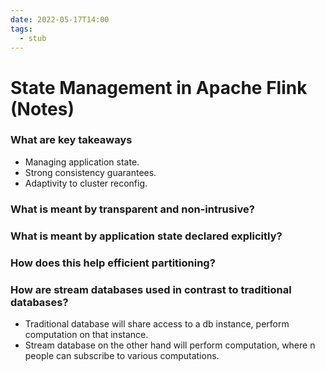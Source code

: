 ```yaml
---
date: 2022-05-17T14:00
tags: 
  - stub
---
```


# State Management in Apache Flink (Notes)

### What are key takeaways

- Managing application state.
- Strong consistency guarantees.
- Adaptivity to cluster reconfig.

### What is meant by transparent and non-intrusive?

### What is meant by application state declared explicitly?

### How does this help efficient partitioning?

### How are stream databases used in contrast to traditional databases?

- Traditional database will share access to a db instance, perform computation on that instance.
- Stream database on the other hand will perform computation,
  where n people can subscribe to various computations.
